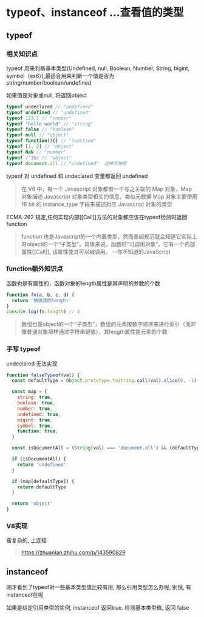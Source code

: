 # typeof、instanceof ...查看值的类型

## typeof

### 相关知识点

typeof 用来判断基本类型(Undefined, null, Boolean, Number, String, bigint, symbol（es6）),最适合用来判断一个值是否为string/number/boolean/undefined

如果值是对象或null, 将返回object

```js
typeof undeclared // "undefined"
typeof undefined // "undefined"
typeof 123.1 // "number"
typeof "hello world" // "string"
typeof false // "boolean"
typeof null // "object"
typeof function(){} // "function"
typeof [1, 2] // "object"
typeof NaN // "number"
typeof /^3$/ // "object"
typeof document.all // "undefined"  这神不神奇
```

typeof 对 undefined 和 undeclared 变量都返回 undefined

> 在 V8 中，每一个 Javascript 对象都有一个与之关联的 Map 对象，Map 对象描述 Javascript 对象类型相关的信息，类似元数据
> Map 对象主要使用 16 bit 的 instance_type 字段来描述对应 Javascript 对象的类型

ECMA-262 规定,任何实现内部[[Call]]方法的对象都应该在typeof检测时返回function

> function 也是Javascript的一个内置类型，然而查阅规范就会知道它实际上时object的一个“子类型”。具体来说，函数时“可调用对象”。它有一个内部属性[[Call]], 该属性使其可以被调用。 --你不知道的JavaScript

### function额外知识点

函数也是有属性的，函数对象的length属性是其声明的参数的个数

```js
function fn(a, b, c, d) {
  return '猜猜我的length'
}
console.log(fn.length) // 4
```

> 数组也是object的一个“子类型”，数组的元素按数字顺序来进行索引（而非像普通对象那样通过字符串键值），其length属性是元素的个数

### 手写 typeof

undeclared 无法实现

```js
function falseTypeof(val) {
  const defaultType = Object.prototype.toString.call(val).slice(8, -1).toLowerCase()

  const map = {
    string: true,
    boolean: true,
    number: true,
    undefined: true,
    bigint: true,
    symbol: true,
    function: true,
  }

  const isDocumentAll = (String(val) === 'document.all') && (defaultType === 'htmlallcollection')

  if (isDocumentAll) {
    return 'undefined'
  }

  if (map[defaultType]) {
    return defaultType
  }

  return 'object'
}
```

### V8实现

蛮复杂的, 上连接

> <https://zhuanlan.zhihu.com/p/143590829>

## instanceof

刚才看到了typeof对一些基本类型值比较有用, 那么引用类型怎么办呢, 别慌, 有instanceof在呢

如果是给定引用类型的实例, instanceof 返回true. 检测基本类型值, 返回 false